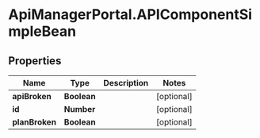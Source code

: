 # ApiManagerPortal.APIComponentSimpleBean

## Properties
Name | Type | Description | Notes
------------ | ------------- | ------------- | -------------
**apiBroken** | **Boolean** |  | [optional] 
**id** | **Number** |  | [optional] 
**planBroken** | **Boolean** |  | [optional] 


